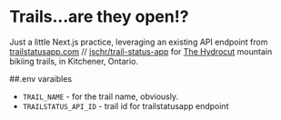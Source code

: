 # Trails...are they open!?

Just a little Next.js practice, leveraging an existing API endpoint from [trailstatusapp.com](https://trailstatusapp.com/) // [jschr/trail-status-app](https://github.com/jschr/trail-status-app) for [The Hydrocut](https://www.thehydrocut.ca/) mountain bikiing trails, in Kitchener, Ontario.

##.env varaibles
- `TRAIL_NAME` - for the trail name, obviously.
- `TRAILSTATUS_API_ID` - trail id for trailstatusapp endpoint